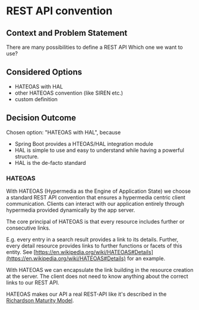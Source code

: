 # REST API convention

## Context and Problem Statement
There are many possibilities to define a REST API
Which one we want to use?

## Considered Options

* HATEOAS with HAL
* other HATEOAS convention (like SIREN etc.)
* custom definition

## Decision Outcome

Chosen option: "HATEOAS with HAL", because 

* Spring Boot provides a HTEOAS/HAL integration module
* HAL is simple to use and easy to understand while having a powerful structure.
* HAL is the de-facto standard

### HATEOAS
With HATEOAS (Hypermedia as the Engine of Application State) we choose a standard REST API convention 
that ensures a hypermedia centric client communication. 
Clients can interact with our application entirely through hypermedia provided dynamically by the app server.

The core principal of HATEOAS is that every resource includes further or consecutive links. 

E.g. every entry in a search result provides a link to its details.
Further, every detail resource provides links to further functions or facets of this entity.
See [https://en.wikipedia.org/wiki/HATEOAS#Details](https://en.wikipedia.org/wiki/HATEOAS#Details) for an example.

With HATEOAS we can encapsulate the link building in the resource creation at the server.
The client does not need to know anything about the correct links to our REST API.

HATEOAS makes our API a real REST-API like it's described in the [Richardson Maturity Model](http://martinfowler.com/articles/richardsonMaturityModel.html).
